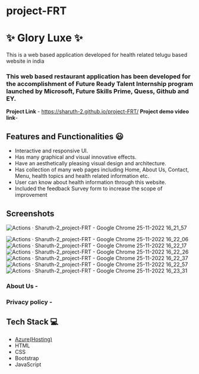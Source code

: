 # project-FRT
# ✨ Glory Luxe ✨

This is a web based application developed for health related telugu based website in india

### This web based restaurant application has been developed for the accomplishment of Future Ready Talent Internship program launched by Microsoft, Future Skills Prime, Quess, Github and EY.


**Project Link** - https://sharuth-2.github.io/project-FRT/
**Project demo video link**-

## Features and Functionalities 😃

- Interactive and responsive UI.
- Has many graphical and visual innovative effects.
- Have an aesthetically pleasing visual design and architecture.
- Has collection of many web pages including Home, About Us, Contact, Menu, health topics and health related information etc.
- User can know about health information through this website.
- Included the feedback Survey form to increase the scope of improvement 

## Screenshots
![Actions · Sharuth-2_project-FRT - Google Chrome 25-11-2022 16_21_57](https://user-images.githubusercontent.com/118071125/203968350-5dac01d4-87fb-49c5-af27-0175c941a251.png)

 ![Actions · Sharuth-2_project-FRT - Google Chrome 25-11-2022 16_22_06](https://user-images.githubusercontent.com/118071125/203968365-c9589ccf-969c-471f-89a4-7eb64d71e1a8.png)
![Actions · Sharuth-2_project-FRT - Google Chrome 25-11-2022 16_22_17](https://user-images.githubusercontent.com/118071125/203968400-2ec5f22b-c8f6-4471-9b4f-60fe75b2713d.png)
![Actions · Sharuth-2_project-FRT - Google Chrome 25-11-2022 16_22_26](https://user-images.githubusercontent.com/118071125/203968416-1f89da45-0464-4a34-80ce-ba3eb086582f.png)
![Actions · Sharuth-2_project-FRT - Google Chrome 25-11-2022 16_22_37](https://user-images.githubusercontent.com/118071125/203968426-4e0e6338-adbe-4ed2-a2aa-c559ad9fd413.png)
![Actions · Sharuth-2_project-FRT - Google Chrome 25-11-2022 16_22_57](https://user-images.githubusercontent.com/118071125/203968435-d94edaa6-df5e-4481-951a-718a8dee7e3e.png)
![Actions · Sharuth-2_project-FRT - Google Chrome 25-11-2022 16_23_31](https://user-images.githubusercontent.com/118071125/203968450-97a80d9f-b902-46b6-b81e-c4acbf343443.png)

   

### About Us -






### Privacy policy -





## Tech Stack 💻

- [Azure(Hosting)](https://azure.microsoft.com/en-in/features/azure-portal/)
- HTML
- CSS
- Bootstrap
- JavaScript
